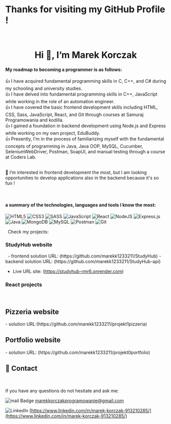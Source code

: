 # Thanks for visiting my GitHub Profile !

&nbsp;

<h1 align="center">Hi 👋, I’m Marek Korczak</h1>

#### My roadmap to becoming a programmer is as follows:

:thumbsup: I have acquired fundamental programming skills in C, C++, and C# during my schooling and university studies. <br>
:thumbsup: I have delved into fundamental programming skills in C++, JavaScript while working in the role of an automation engineer. <br>
:thumbsup: I have covered the basic frontend development skills including HTML, CSS, Sass, JavaScript, React, and Git through courses at Samuraj Programowania and kodilla. <br>
:thumbsup: I gained a foundation in backend development using Node.js and Express while working on my own project, EduBuddy. <br>
:thumbsup: Presently, I'm in the process of familiarizing myself with the fundamental concepts of programming in Java, Java OOP, MySQL, Cucumber, SeleniumWebDriver, Postman, SoapUI, and manual testing through a course at Coders Lab. <br> <br>

👀 I’m interested in frontend development the most, but I am looking opportunities to develop applications also in the backend because it's so fun !

&nbsp;

#### a summary of the technologies, languages ​​and tools I know the most:

![HTML5](https://img.shields.io/badge/html5-%23E34F26.svg?style=for-the-badge&logo=html5&logoColor=white)
![CSS3](https://img.shields.io/badge/css3-%231572B6.svg?style=for-the-badge&logo=css3&logoColor=white)
![SASS](https://img.shields.io/badge/SASS-hotpink.svg?style=for-the-badge&logo=SASS&logoColor=white)
![JavaScript](https://img.shields.io/badge/javascript-%23323330.svg?style=for-the-badge&logo=javascript&logoColor=%23F7DF1E)
![React](https://img.shields.io/badge/react-%2320232a.svg?style=for-the-badge&logo=react&logoColor=%2361DAFB)
![NodeJS](https://img.shields.io/badge/node.js-6DA55F?style=for-the-badge&logo=node.js&logoColor=white)
![Express.js](https://img.shields.io/badge/express.js-%23404d59.svg?style=for-the-badge&logo=express&logoColor=%2361DAFB)
![Java](https://img.shields.io/badge/java-%23ED8B00.svg?style=for-the-badge&logo=openjdk&logoColor=white)
![MongoDB](https://img.shields.io/badge/MongoDB-%234ea94b.svg?style=for-the-badge&logo=mongodb&logoColor=white)
![MySQL](https://img.shields.io/badge/mysql-%2300f.svg?style=for-the-badge&logo=mysql&logoColor=white)
![Postman](https://img.shields.io/badge/Postman-FF6C37?style=for-the-badge&logo=postman&logoColor=white)
![Git](https://img.shields.io/badge/git-%23F05033.svg?style=for-the-badge&logo=git&logoColor=white)

&nbsp;
Check my projects:
&nbsp;

<h3>StudyHub website</h3>
&nbsp;
- frontend solution URL: (https://github.com/marekk1233211/StudyHub)
- backend solution URL: (https://github.com/marekk1233211/StudyHub-api)

- Live URL site: (https://studyhub-rmr6.onrender.com)
&nbsp;
<h3>React projects</h3>
&nbsp;
<h2>Pizzeria website</h2>
- solution URL:(https://github.com/marekk1233211/projekt1pizzeria)
&nbsp;
<h2>Portfolio website</h2>
- solution URL: (https://github.com/marekk1233211/projekt0portfolio)
  &nbsp;

## 💬 Contact

&nbsp;

If you have any questions do not hesitate and ask me:

![mail Badge](https://img.shields.io/badge/-mail-c14438?style=for-the-badge&logo=Gmail&logoColor=white) marekkorczakprogramowanie@gmail.com

![LinkedIn](https://img.shields.io/badge/-LinkedIn-blue?style=for-the-badge&logo=Linkedin&logoColor=white) [https://www.linkedin.com/in/marek-korczak-913210285/](https://www.linkedin.com/in/marek-korczak-913210285/)

<!---
marekk1233211/marekk1233211 is a ✨ special ✨ repository because its `README.md` (this file) appears on your GitHub profile.
You can click the Preview link to take a look at your changes.
--->
